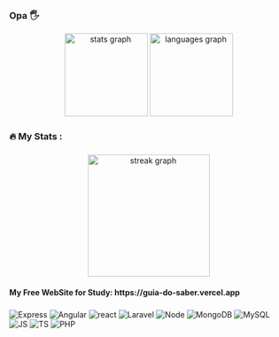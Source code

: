 ### Opa 🖐
<div align="center">
  <img src="https://github-readme-stats.vercel.app/api?username=Gilvan-Saraiva&hide_title=false&hide_rank=false&show_icons=true&include_all_commits=true&count_private=true&disable_animations=false&theme=dark&locale=en&hide_border=false&order=1" height="150" alt="stats graph"  />
  <img src="https://github-readme-stats.vercel.app/api/top-langs?username=Gilvan-Saraiva&locale=en&hide_title=false&layout=compact&card_width=320&langs_count=5&theme=dark&hide_border=false&order=2" height="150" alt="languages graph"  />
</div>


<h3 align="left">🔥   My Stats :</h3>

###

<div align="center">
  <img src="https://streak-stats.demolab.com?user=Gilvan-Saraiva&locale=en&mode=daily&theme=dark&hide_border=false&border_radius=5&order=3" height="220" alt="streak graph"  />
</div>
<h4 align="left"> My Free WebSite for Study: https://guia-do-saber.vercel.app </h4>

###
###

![Express](https://icongr.am/devicon/express-original.svg?size=69&color=00ffee)
![Angular](https://icongr.am/devicon/angularjs-original.svg?size=69&color=00ffee)
![react](https://icongr.am/devicon/react-original.svg?size=69&color=00ffee)
![Laravel](https://icongr.am/devicon/laravel-plain.svg?size=69&color=ffffff)
![Node](https://icongr.am/devicon/nodejs-original.svg?size=69&color=ffffff)
![MongoDB](https://icongr.am/devicon/mongodb-original-wordmark.svg?size=69&color=ffffff)
![MySQL](https://icongr.am/devicon/mysql-original.svg?size=69&color=ffffff)
![JS](https://icongr.am/devicon/javascript-original.svg?size=69&color=ffffff)
![TS](https://icongr.am/devicon/typescript-original.svg?size=69&color=ffffff)
![PHP](https://icongr.am/devicon/php-original.svg?size=69&color=ffffff)

